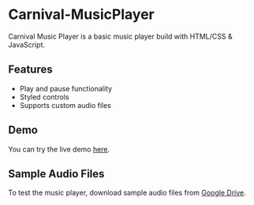 # Carnival-MusicPlayer
Carnival Music Player is a basic music player build with HTML/CSS &amp; JavaScript.

## Features
- Play and pause functionality
- Styled controls
- Supports custom audio files

## Demo
You can try the live demo [here](#).

## Sample Audio Files
To test the music player, download sample audio files from [Google Drive](https://drive.google.com/drive/folders/11BKYS798BickYbv3X1TDtZDu3bHptIqd?usp=drive_link).


